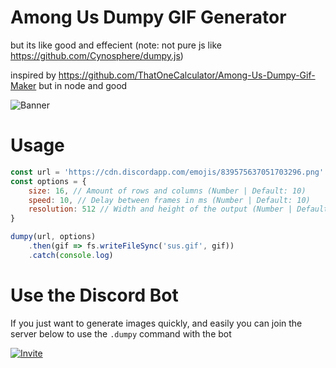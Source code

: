 # Among Us Dumpy GIF Generator
but its like good and effecient (note: not pure js like https://github.com/Cynosphere/dumpy.js)

inspired by https://github.com/ThatOneCalculator/Among-Us-Dumpy-Gif-Maker but in node and good

![Banner](https://cdn.discordapp.com/attachments/825265084270903306/847964996956192818/dumpy.gif)

# Usage

```js
const url = 'https://cdn.discordapp.com/emojis/839575637051703296.png' // Image to use (HTML image source)
const options = {
    size: 16, // Amount of rows and columns (Number | Default: 10)
    speed: 10, // Delay between frames in ms (Number | Default: 10)
    resolution: 512 // Width and height of the output (Number | Default: 1080)
}

dumpy(url, options)
    .then(gif => fs.writeFileSync('sus.gif', gif))
    .catch(console.log)
```

# Use the Discord Bot

If you just want to generate images quickly, and easily you can join the server below to use the `.dumpy` command with the bot

[![Invite](http://inv.wtf/widget/qs)](https://inv.wtf/qs)